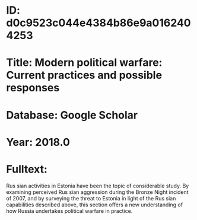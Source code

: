 # ID: d0c9523c044e4384b86e9a0162404253
# Title: Modern political warfare: Current practices and possible responses
# Database: Google Scholar
# Year: 2018.0
# Fulltext:
Rus sian activities in Estonia have been the topic of considerable study.
By examining perceived Rus sian aggression during the Bronze Night incident of 2007, and by surveying the threat to Estonia in light of the Rus sian capabilities described above, this section offers a new understanding of how Russia undertakes political warfare in practice.
